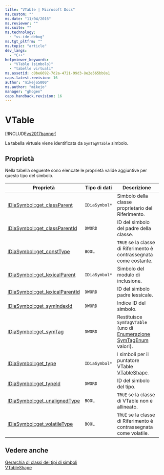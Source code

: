 ```yaml
---
title: "VTable | Microsoft Docs"
ms.custom: ""
ms.date: "11/04/2016"
ms.reviewer: ""
ms.suite: ""
ms.technology: 
  - "vs-ide-debug"
ms.tgt_pltfrm: ""
ms.topic: "article"
dev_langs: 
  - "C++"
helpviewer_keywords: 
  - "VTable (simbolo)"
  - "tabelle virtuali"
ms.assetid: c8be6692-7d2a-4721-99d3-8e2e565bb8a1
caps.latest.revision: 16
author: "mikejo5000"
ms.author: "mikejo"
manager: "ghogen"
caps.handback.revision: 16
---
```

# VTable
[!INCLUDE[vs2017banner](../../code-quality/includes/vs2017banner.md)]

La tabella virtuale viene identificata da `SymTagVTable` simbolo.  
  
## Proprietà  
 Nella tabella seguente sono elencate le proprietà valide aggiuntive per questo tipo del simbolo.  
  
|Proprietà|Tipo di dati|Descrizione|  
|---------------|------------------|-----------------|  
|[IDiaSymbol::get\_classParent](../../debugger/debug-interface-access/idiasymbol-get-classparent.md)|`IDiaSymbol*`|Simbolo della classe proprietario del Riferimento.|  
|[IDiaSymbol::get\_classParentId](../../debugger/debug-interface-access/idiasymbol-get-classparentid.md)|`DWORD`|ID del simbolo del padre della classe.|  
|[IDiaSymbol::get\_constType](../../debugger/debug-interface-access/idiasymbol-get-consttype.md)|`BOOL`|`TRUE` se la classe di Riferimento è contrassegnata come costante.|  
|[IDiaSymbol::get\_lexicalParent](../../debugger/debug-interface-access/idiasymbol-get-lexicalparent.md)|`IDiaSymbol*`|Simbolo del modulo di inclusione.|  
|[IDiaSymbol::get\_lexicalParentId](../../debugger/debug-interface-access/idiasymbol-get-lexicalparentid.md)|`DWORD`|ID del simbolo padre lessicale.|  
|[IDiaSymbol::get\_symIndexId](../../debugger/debug-interface-access/idiasymbol-get-symindexid.md)|`DWORD`|Indice ID del simbolo.|  
|[IDiaSymbol::get\_symTag](../../debugger/debug-interface-access/idiasymbol-get-symtag.md)|`DWORD`|Restituisce `SymTagVTable` \(uno di  [Enumerazione SymTagEnum](../../debugger/debug-interface-access/symtagenum.md) valori\).|  
|[IDiaSymbol::get\_type](../../debugger/debug-interface-access/idiasymbol-get-type.md)|`IDiaSymbol*`|I simboli per il puntatore VTable [VTableShape](../../debugger/debug-interface-access/vtableshape.md).|  
|[IDiaSymbol::get\_typeId](../../debugger/debug-interface-access/idiasymbol-get-typeid.md)|`DWORD`|ID del simbolo del tipo.|  
|[IDiaSymbol::get\_unalignedType](../../debugger/debug-interface-access/idiasymbol-get-unalignedtype.md)|`BOOL`|`TRUE` se la classe di VTable non è allineato.|  
|[IDiaSymbol::get\_volatileType](../../debugger/debug-interface-access/idiasymbol-get-volatiletype.md)|`BOOL`|`TRUE` se la classe di Riferimento è contrassegnata come volatile.|  
  
## Vedere anche  
 [Gerarchia di classi dei tipi di simboli](../../debugger/debug-interface-access/class-hierarchy-of-symbol-types.md)   
 [VTableShape](../../debugger/debug-interface-access/vtableshape.md)